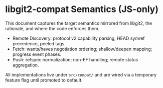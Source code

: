 # libgit2-compat Semantics (JS-only)

This document captures the target semantics mirrored from libgit2, the rationale, and where the code enforces them.

- Remote Discovery: protocol v2 capability parsing, HEAD symref precedence, peeled tags.
- Fetch: wants/haves negotiation ordering; shallow/deepen mapping; progress event phases.
- Push: refspec normalization; non-FF handling; remote status aggregation.

All implementations live under `src/compat/` and are wired via a temporary feature flag until promoted to default.
